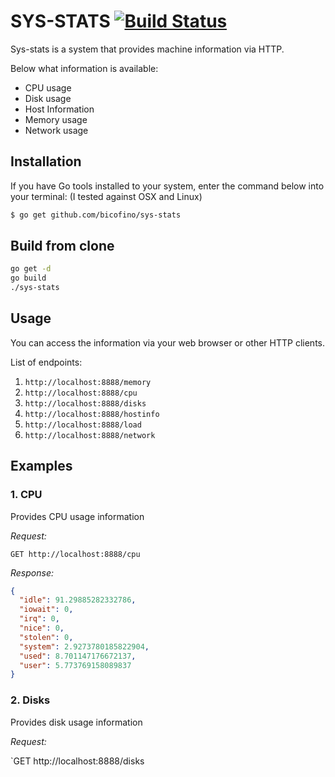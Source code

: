 # SYS-STATS [![Build Status](https://travis-ci.org/bicofino/sys-status.svg?branch=master)](https://travis-ci.org/bicofino/sys-stats)
Sys-stats is a system that provides machine information via HTTP.

Below what information is available:

* CPU usage
* Disk usage
* Host Information
* Memory usage
* Network usage

## Installation

If you have Go tools installed to your system, enter the command below into your terminal:
(I tested against OSX and Linux)
```bash
$ go get github.com/bicofino/sys-stats
```

## Build from clone

```bash
go get -d
go build
./sys-stats
```

## Usage

You can access the information via your web browser or other HTTP clients.

List of endpoints:

1. `http://localhost:8888/memory`
1. `http://localhost:8888/cpu`
1. `http://localhost:8888/disks`
1. `http://localhost:8888/hostinfo`
1. `http://localhost:8888/load`
1. `http://localhost:8888/network`

## Examples

### 1. CPU

Provides CPU usage information

*Request:*

`GET http://localhost:8888/cpu`

*Response:*

```json
{
  "idle": 91.29885282332786,
  "iowait": 0,
  "irq": 0,
  "nice": 0,
  "stolen": 0,
  "system": 2.9273780185822904,
  "used": 8.701147176672137,
  "user": 5.773769158089837
}
```

### 2. Disks

Provides disk usage information

*Request:*

`GET http://localhost:8888/disks
